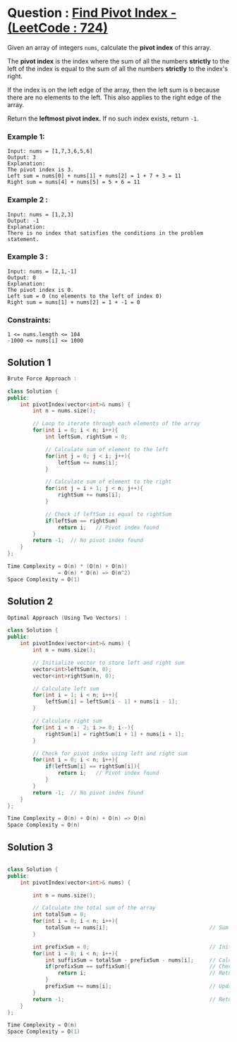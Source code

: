 # Question : [Find Pivot Index - (LeetCode : 724)](https://leetcode.com/problems/find-pivot-index/description/)

Given an array of integers `nums`, calculate the **pivot index** of this array.

The **pivot index** is the index where the sum of all the numbers **strictly** to the left of the index is equal to the sum of all the numbers **strictly** to the index's right.

If the index is on the left edge of the array, then the left sum is `0` because there are no elements to the left. This also applies to the right edge of the array.

Return the **leftmost pivot index.** If no such index exists, return `-1`.

### Example 1:

```plaintext
Input: nums = [1,7,3,6,5,6]
Output: 3
Explanation:
The pivot index is 3.
Left sum = nums[0] + nums[1] + nums[2] = 1 + 7 + 3 = 11
Right sum = nums[4] + nums[5] = 5 + 6 = 11
```

### Example 2 :

```plaintext
Input: nums = [1,2,3]
Output: -1
Explanation:
There is no index that satisfies the conditions in the problem statement.
```

### Example 3 :

```plaintext
Input: nums = [2,1,-1]
Output: 0
Explanation:
The pivot index is 0.
Left sum = 0 (no elements to the left of index 0)
Right sum = nums[1] + nums[2] = 1 + -1 = 0
```

### Constraints:

```plaintext
1 <= nums.length <= 104
-1000 <= nums[i] <= 1000
```

## Solution 1

```Cpp
Brute Force Approach :

class Solution {
public:
    int pivotIndex(vector<int>& nums) {
        int n = nums.size();

        // Loop to iterate through each elements of the array
        for(int i = 0; i < n; i++){
            int leftSum, rightSum = 0;

            // Calculate sum of element to the left
            for(int j = 0; j < i; j++){
                leftSum += nums[i];
            }

            // Calculate sum of element to the right
            for(int j = i + 1; j < n; j++){
                rightSum += nums[i];
            }

            // Check if leftSum is equal to rightSum
            if(leftSum == rightSum)
                return i;   // Pivot index found
        }
        return -1;  // No pivot index found
    }
};

Time Complexity = O(n) * (O(n) + O(n))
                = O(n) * O(n) => O(n^2)
Space Complexity = O(1)
```

## Solution 2

```Cpp
Optimal Approach (Using Two Vectors) :

class Solution {
public:
    int pivotIndex(vector<int>& nums) {
        int n = nums.size();

        // Initialize vector to store left and right sum
        vector<int>leftSum(n, 0);
        vector<int>rightSum(n, 0);

        // Calculate left sum
        for(int i = 1; i < n; i++){
            leftSum[i] = leftSum[i - 1] + nums[i - 1];
        }

        // Calculate right sum
        for(int i = n - 2; i >= 0; i--){
            rightSum[i] = rightSum[i + 1] + nums[i + 1];
        }

        // Check for pivot index using left and right sum
        for(int i = 0; i < n; i++){
            if(leftSum[i] == rightSum[i]){
                return i;   // Pivot index found
            }
        }
        return -1;  // No pivot index found
    }
};

Time Complexity = O(n) + O(n) + O(n) => O(n)
Space Complexity = O(n)
```

## Solution 3

```Cpp

class Solution {
public:
    int pivotIndex(vector<int>& nums) {

        int n = nums.size();

        // Calculate the total sum of the array
        int totalSum = 0;
        for(int i = 0; i < n; i++){
            totalSum += nums[i];                                // Sum all elements in the array
        }

        int prefixSum = 0;                                      // Initialize prefix sum to 0
        for(int i = 0; i < n; i++){
            int suffixSum = totalSum - prefixSum - nums[i];     // Calculate suffix sum
            if(prefixSum == suffixSum){                         // Check if prefix sum is equal to suffix sum
                return i;                                       // Return the current index if it is a pivot index
            }
            prefixSum += nums[i];                               // Update prefix sum
        }
        return -1;                                              // Return -1 if no pivot index is found
    }
};

Time Complexity = O(n)
Space Complexity = O(1)
```
